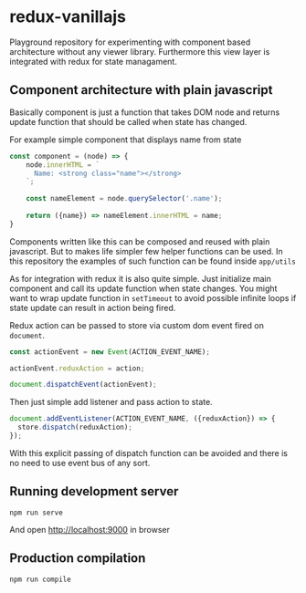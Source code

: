 # redux-vanillajs

Playground repository for experimenting with component based architecture without any viewer library.
Furthermore this view layer is integrated with redux for state managament.

## Component architecture with plain javascript

Basically component is just a function that takes DOM node and returns update function that should be called 
when state has changed.

For example simple component that displays name from state

```javascript
const component = (node) => {
    node.innerHTML = `
      Name: <strong class="name"></strong>
    `;
    
    const nameElement = node.querySelector('.name');
    
    return ({name}) => nameElement.innerHTML = name; 
}
```

Components written like this can be composed and reused with plain javascript.
But to makes life simpler few helper functions can be used. 
In this repository the examples of such function can be found inside ``app/utils``

As for integration with redux it is also quite simple.
Just initialize main component and call its update function when state changes. 
You might want to wrap update function in ``setTimeout`` to avoid possible 
infinite loops if state update can result in action being fired. 
 
Redux action can be passed to store via custom dom event fired on ``document``.

```javascript
const actionEvent = new Event(ACTION_EVENT_NAME);

actionEvent.reduxAction = action;

document.dispatchEvent(actionEvent);
```

Then just simple add listener and pass action to state.

```javascript
document.addEventListener(ACTION_EVENT_NAME, ({reduxAction}) => {
  store.dispatch(reduxAction);
});
```

With this explicit passing of dispatch function can be avoided 
and there is no need to use event bus of any sort.

## Running development server

```
npm run serve
```

And open [http://localhost:9000](http://localhost:9000) in browser

## Production compilation

```
npm run compile
```
